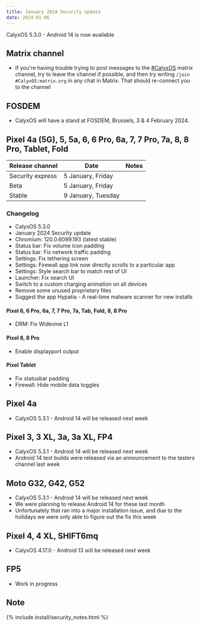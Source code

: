 ```yaml
---
title: January 2024 Security update
date: 2024-01-06
---
```


CalyxOS 5.3.0 - Android 14 is now available

## Matrix channel

* If you're having trouble trying to post messages to the [#CalyxOS]() matrix channel, try to leave the channel if possible, and then try writing `/join #CalyxOS:matrix.org` in any chat in Matrix. That should re-connect you to the channel

## FOSDEM

* CalyxOS will have a stand at FOSDEM, Brussels, 3 & 4 February 2024.

## Pixel 4a (5G), 5, 5a, 6, 6 Pro, 6a, 7, 7 Pro, 7a, 8, 8 Pro, Tablet, Fold

| Release channel  | Date   | Notes |
| ---------------- | ------ | ------ |
| Security express | 5 January, Friday | |
| Beta | 5 January, Friday | |
| Stable | 9 January, Tuesday | |

### Changelog
* CalyxOS 5.3.0
* January 2024 Security update
* Chromium: 120.0.6099.193 (latest stable)
* Status bar: Fix volume icon padding
* Status bar: Fix network traffic padding
* Settings: Fix tethering screen
* Settings: Firewall app link now directly scrolls to a particular app
* Settings: Style search bar to match rest of UI
* Launcher: Fix search UI
* Switch to a custom charging animation on all devices
* Remove some unused proprietary files
* Suggest the app Hypatia - A real-time malware scanner for new installs

#### Pixel 6, 6 Pro, 6a, 7, 7 Pro, 7a, Tab, Fold, 8, 8 Pro
* DRM: Fix Widevine L1

#### Pixel 8, 8 Pro
* Enable displayport output

#### Pixel Tablet
* Fix statusbar padding
* Firewall: Hide mobile data toggles

## Pixel 4a

* CalyxOS 5.3.1 - Android 14 will be released next week

## Pixel 3, 3 XL, 3a, 3a XL, FP4

* CalyxOS 5.3.1 - Android 14 will be released next week
* Android 14 test builds were released via an announcement to the testers channel last week

## Moto G32, G42, G52

* CalyxOS 5.3.1 - Android 14 will be released next week
* We were planning to release Android 14 for these last month
* Unfortunately that ran into a major installation issue, and due to the holidays we were only able to figure out the fix this week

## Pixel 4, 4 XL, SHIFT6mq

* CalyxOS 4.17.0 - Android 13 will be released next week

## FP5

* Work in progress

## Note

{% include install/security_notes.html %}

